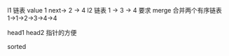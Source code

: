 l1 链表 value 1 next-> 2 -> 4
l2 链表 1 -> 3 -> 4
要求 merge 合并两个有序链表  1->1->2->3->4->4

head1
head2 
指针的方便

sorted

